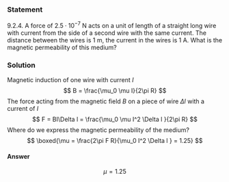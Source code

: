 ###  Statement 

$9.2.4.$ A force of $2.5\cdot 10^{-7}$ N acts on a unit of length of a straight long wire with current from the side of a second wire with the same current. The distance between the wires is $1$ m, the current in the wires is 1 A. What is the magnetic permeability of this medium? 

### Solution

Magnetic induction of one wire with current $I$ $$ B = \frac{\mu_0 \mu I}{2\pi R} $$ The force acting from the magnetic field $B$ on a piece of wire $\Delta l$ with a current of $I$ $$ F = BI\Delta l = \frac{\mu_0 \mu I^2 \Delta l }{2\pi R} $$ Where do we express the magnetic permeability of the medium? $$ \boxed{\mu = \frac{2\pi F R}{\mu_0 I^2 \Delta l } = 1.25} $$ 

#### Answer

$$\mu = 1.25$$ 
